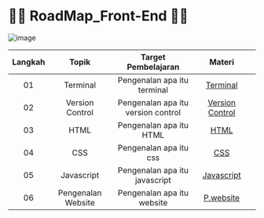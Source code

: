 # 🎉🎉 RoadMap_Front-End 🎉🎉

![image](https://user-images.githubusercontent.com/83469523/181071099-ec0e2fdc-4937-4014-90f7-831064a014c0.png)


 
Langkah |          Topik           |                              Target Pembelajaran                               |                               Materi                               |                                           |
| :-----: | :----------------------: | :----------------------------------------------------------------------------: | :----------------------------------------------------------------: | :-----------------------------------------------------------
|   01    |        Terminal        |                             Pengenalan apa itu terminal                             |             [Terminal](https://github.com/citraFebriawirti/RoadMap_Front-End/tree/main/Terminal)             |                              
|   02    |        Version Control        |                  Pengenalan apa itu version control                 |                 [Version Control](https://github.com/citraFebriawirti/RoadMap_Front-End/tree/main/Version%20Control)                 |  
|   03    |      HTML      |                Pengenalan apa itu HTML               |           [HTML](https://github.com/citraFebriawirti/RoadMap_Front-End/tree/main/HTML)           |     
|   04    |   CSS    |         Pengenalan apa itu css           |        [CSS](https://github.com/citraFebriawirti/RoadMap_Front-End/tree/main/CSS)        |    
|   05    | Javascript |    Pengenalan apa itu javascript   | [Javascript](https://github.com/citraFebriawirti/RoadMap_Front-End/tree/main/Javascript) |
|   06   | Pengenalan Website |    Pengenalan apa itu website  | [P.website](https://github.com/citraFebriawirti/RoadMap_Front-End/tree/main/Pengenalan_Website) |


